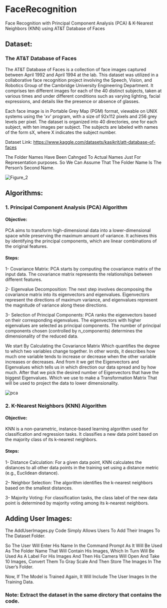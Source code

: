 # FaceRecognition
Face Recognition with Principal Component Analysis (PCA) &amp; K-Nearest Neighbors (KNN) using AT&amp;T Database of Faces 

## Dataset:
### The AT&T Database of Faces
The AT&T Database of Faces is a collection of face images captured between April 1992 and April 1994 at the lab. 
This dataset was utilized in a collaborative face recognition project involving the Speech, Vision, and Robotics Group of the Cambridge University Engineering Department. It comprises ten different images for each of the 40 distinct subjects, taken at various times and under different conditions such as varying lighting, facial expressions, and details like the presence or absence of glasses.

Each face image is in Portable Grey Map (PGM) format, viewable on UNIX systems using the 'xv' program, with a size of 92x112 pixels and 256 grey levels per pixel. The dataset is organized into 40 directories, one for each subject, with ten images per subject. The subjects are labeled with names of the form sX, where X indicates the subject number.

Dataset Link: https://www.kaggle.com/datasets/kasikrit/att-database-of-faces

The Folder Names Have Been Cahnged To Actual Names Just For Representation purposes.
So We Can Assume That The Folder Name Is The Person’s Second Name.

![Figure_2](https://github.com/user-attachments/assets/c6d50ff0-68dc-4a8f-a403-04eec404499e)


## Algorithms:
### 1. Principal Component Analysis (PCA) Algorithm
#### Objective:
PCA aims to transform high-dimensional data into a lower-dimensional space while preserving the maximum amount of variance. It achieves this by identifying the principal components, which are linear combinations of the original features.
#### Steps:
1- Covariance Matrix:
PCA starts by computing the covariance matrix of the input data. The covariance matrix represents the relationships between different features.

2- Eigenvalue Decomposition:
The next step involves decomposing the covariance matrix into its eigenvectors and eigenvalues.
Eigenvectors represent the directions of maximum variance, and eigenvalues represent the magnitude of variance along these directions.

3- Selection of Principal Components:
PCA ranks the eigenvectors based on their corresponding eigenvalues. The eigenvectors with higher eigenvalues are selected as principal components.
The number of principal components chosen (controlled by n_components) determines the dimensionality of the reduced data.


We start By Calculating the Covariance Matrix Which quantifies the degree to which two variables change together. In other words, it describes how much one variable tends to increase or decrease when the other variable increases or decreases.
And from it we get the Eigenvectors and Eigenvalues which tells us in which direction our data spread and by how much.
After that we pick the desired number of Eigenvectors that have the biggest Eigenvalues.
Which we use to make a Transformation Matrix That will be used to project the data to lower dimensionality.

![pca](https://github.com/user-attachments/assets/423bf66b-c48b-4645-a5c8-9f41190f45d2)

### 2. K-Nearest Neighbors (KNN) Algorithm
#### Objective:
KNN is a non-parametric, instance-based learning algorithm used for classification and regression tasks. It classifies a new data point based on the majority class of its k-nearest neighbors.
#### Steps:
1- Distance Calculation:
For a given data point, KNN calculates the distances to all other data points in the training set using a distance metric (e.g., Euclidean distance).

2- Neighbor Selection:
The algorithm identifies the k-nearest neighbors based on the smallest distances.

3- Majority Voting:
For classification tasks, the class label of the new data point is determined by majority voting among its k-nearest neighbors.

## Adding User Images:
The AddUserImages.py Code Simply Allows Users To Add Their Images To The Dataset Folder.

So The User Will Enter His Name In the Command Prompt As It Will Be Used As The Folder Name That Will Contain His Images, Which In Turn Will Be Used As A Label For His Images And Then His Camera Will Open And Take 10 Images, Convert Them To Gray Scale And Then Store The Images In The User’s Folder.

Now, If The Model is Trained Again, It Will Include The User Images In the Training Data. 

### Note: Extract the dataset in the same dirctory that contains the code.
